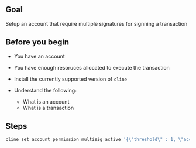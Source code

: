 ## Goal

Setup an account that require multiple signatures for signning a transaction

## Before you begin

* You have an account

* You have enough resoruces allocated to execute the transaction

* Install the currently supported version of `cline`

* Understand the following:
  * What is an account
  * What is a transaction


## Steps

```sh
cline set account permission multisig active '{\"threshold\" : 1, \"accounts\" :[{\"permission\":{\"actor\":\"inery\",\"permission\":\"active\"},\"weight\":1},{\"permission\":{\"actor\":\"customera\",\"permission\":\"active\"},\"weight\":1}]}' owner -p multisig@owner"
```